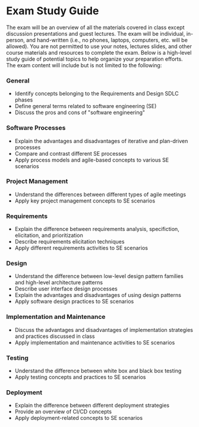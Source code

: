 # Exam Study Guide

The exam will be an overview of all the materials covered in class except discussion presentations and guest lectures. The exam will be individual, in-person, and hand-written (i.e., no phones, laptops, computers, etc. will be allowed). You are not permitted to use your notes, lectures slides, and other course materials and resources to complete the exam. Below is a high-level study guide of potential topics to help organize your preparation efforts. The exam content will include but is not limited to the following:

### General
* Identify concepts belonging to the Requirements and Design SDLC phases
* Define general terms related to software engineering (SE)
* Discuss the pros and cons of "software engineering"

### Software Processes

* Explain the advantages and disadvantages of iterative and plan-driven processes
* Compare and contrast different SE processes
* Apply process models and agile-based concepts to various SE scenarios

### Project Management
* Understand the differences between different types of agile meetings
* Apply key project management concepts to SE scenarios

### Requirements
* Explain the difference between requirements analysis, specifiction, elicitation, and prioritization
* Describe requirements elicitation techniques
* Apply different requirements activities to SE scenarios

### Design
* Understand the difference between low-level design pattern families and high-level architecture patterns
* Describe user interface design processes
* Explain the advantages and disadvantages of using design patterns
* Apply software design practices to SE scenarios

### Implementation and Maintenance
* Discuss the advantages and disadvantages of implementation strategies and practices discussed in class
* Apply implementation and maintenance activities to SE scenarios

### Testing
* Understand the difference between white box and black box testing
* Apply testing concepts and practices to SE scenarios

### Deployment
* Explain the difference between different deployment strategies
* Provide an overview of CI/CD concepts
* Apply deployment-related concepts to SE scenarios
